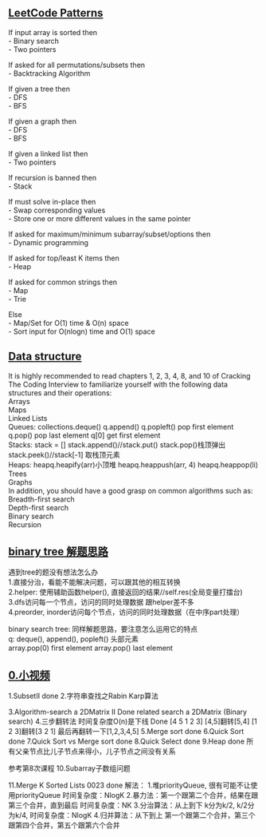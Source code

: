 ## [LeetCode Patterns](/Data-Structure.py) 
If input array is sorted then    <br>
    - Binary search    <br>
    - Two pointers     <br>

If asked for all permutations/subsets then  <br>
    - Backtracking Algorithm  <br>

If given a tree then  <br>
    - DFS  <br>
    - BFS  <br>

If given a graph then  <br>
    - DFS  <br>
    - BFS  <br>

If given a linked list then  <br>
    - Two pointers  <br>

If recursion is banned then  <br>
    - Stack  <br>

If must solve in-place then  <br>
    - Swap corresponding values  <br>
    - Store one or more different values in the same pointer  <br>

If asked for maximum/minimum subarray/subset/options then  <br>
    - Dynamic programming  <br>

If asked for top/least K items then  <br>
    - Heap  <br>

If asked for common strings then  <br>
    - Map  <br>
    - Trie  <br>

Else  <br>
    - Map/Set for O(1) time & O(n) space  <br>
    - Sort input for O(nlogn) time and O(1) space  <br>

## [Data structure](/Data-Structure.py) 

It is highly recommended to read chapters 1, 2, 3, 4, 8, and 10 of Cracking The Coding Interview to familiarize yourself with the following data structures and their operations:  <br>
    Arrays <br>
    Maps  <br>
    Linked Lists  <br>
    Queues:  collections.deque()  q.append() q.popleft() pop first element q.pop() pop last element q[0] get first element  <br>
    Stacks:  stack = [] stack.append()//stack.put() stack.pop()栈顶弹出 stack.peek()//stack[-1] 取栈顶元素<br>
    Heaps:   heapq.heapify(arr)小顶堆  heapq.heappush(arr, 4)  heapq.heappop(li) <br>
    Trees  <br>
    Graphs  <br>
In addition, you should have a good grasp on common algorithms such as:  <br>
    Breadth-first search  <br>
    Depth-first search  <br>
    Binary search  <br>
    Recursion  <br>

## [binary tree 解题思路](/Data-Structure.py) 

遇到tree的题没有想法怎么办   <br>
1.直接分治，看能不能解决问题，可以跟其他的相互转换   <br>
2.helper: 使用辅助函数helper(), 直接返回的结果//self.res(全局变量打擂台)   <br>
3.dfs访问每一个节点，访问的同时处理数据  跟helper差不多     <br>
4.preorder, inorder访问每个节点，访问的同时处理数据（在中序part处理）     <br>

binary search tree: 同样解题思路，要注意怎么运用它的特点      <br>
q: deque(), append(), popleft() 头部元素        <br> 
array.pop(0) first element array.pop() last element      <br>


## [0.小视频]()
1.SubsetII  done
2.字符串查找之Rabin Karp算法

3.Algorithm-search a 2DMatrix II    Done
related search a 2DMatrix (Binary search) 
4.三步翻转法  时间复杂度O(n)是下线    Done
[4 5 1 2 3]
[4,5]翻转[5,4]
[1 2 3]翻转[3 2 1]
最后再翻转一下[1,2,3,4,5]
5.Merge sort   done
6.Quick Sort  done
7.Quick Sort vs Merge sort   done
8.Quick Select   done
9.Heap done  所有父亲节点比儿子节点来得小，儿子节点之间没有关系

参考第8次课程
10.Subarray子数组问题

11.Merge K Sorted Lists   0023 done
解法：
1.堆priorityQueue, 很有可能不让使用priorityQueue   时间复杂度：NlogK
2.暴力法：第一个跟第二个合并，结果在跟第三个合并，直到最后   时间复杂度：NK 
3.分治算法：从上到下 k分为k/2, k/2分为k/4, 时间复杂度：NlogK
4.归并算法：从下到上 第一个跟第二个合并，第三个跟第四个合并，第五个跟第六个合并
